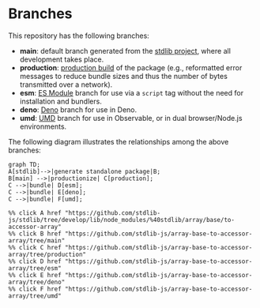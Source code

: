 <!--

@license Apache-2.0

Copyright (c) 2022 The Stdlib Authors.

Licensed under the Apache License, Version 2.0 (the "License");
you may not use this file except in compliance with the License.
You may obtain a copy of the License at

    http://www.apache.org/licenses/LICENSE-2.0

Unless required by applicable law or agreed to in writing, software
distributed under the License is distributed on an "AS IS" BASIS,
WITHOUT WARRANTIES OR CONDITIONS OF ANY KIND, either express or implied.
See the License for the specific language governing permissions and
limitations under the License.

-->

# Branches

This repository has the following branches:

-   **main**: default branch generated from the [stdlib project][stdlib-url], where all development takes place.
-   **production**: [production build][production-url] of the package (e.g., reformatted error messages to reduce bundle sizes and thus the number of bytes transmitted over a network).
-   **esm**: [ES Module][esm-url] branch for use via a `script` tag without the need for installation and bundlers.
-   **deno**: [Deno][deno-url] branch for use in Deno.
-   **umd**: [UMD][umd-url] branch for use in Observable, or in dual browser/Node.js environments.

The following diagram illustrates the relationships among the above branches:

```mermaid
graph TD;
A[stdlib]-->|generate standalone package|B;
B[main] -->|productionize| C[production];
C -->|bundle| D[esm];
C -->|bundle| E[deno];
C -->|bundle| F[umd];

%% click A href "https://github.com/stdlib-js/stdlib/tree/develop/lib/node_modules/%40stdlib/array/base/to-accessor-array"
%% click B href "https://github.com/stdlib-js/array-base-to-accessor-array/tree/main"
%% click C href "https://github.com/stdlib-js/array-base-to-accessor-array/tree/production"
%% click D href "https://github.com/stdlib-js/array-base-to-accessor-array/tree/esm"
%% click E href "https://github.com/stdlib-js/array-base-to-accessor-array/tree/deno"
%% click F href "https://github.com/stdlib-js/array-base-to-accessor-array/tree/umd"
```

[stdlib-url]: https://github.com/stdlib-js/stdlib/tree/develop/lib/node_modules/%40stdlib/array/base/to-accessor-array
[production-url]: https://github.com/stdlib-js/array-base-to-accessor-array/tree/production
[deno-url]: https://github.com/stdlib-js/array-base-to-accessor-array/tree/deno
[umd-url]: https://github.com/stdlib-js/array-base-to-accessor-array/tree/umd
[esm-url]: https://github.com/stdlib-js/array-base-to-accessor-array/tree/esm